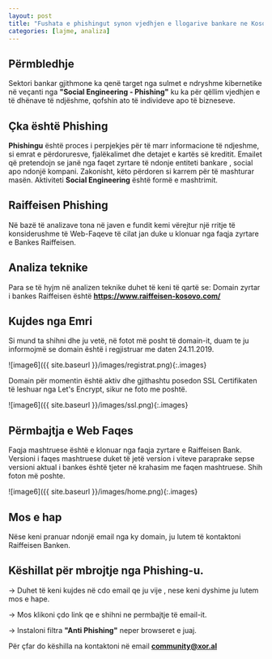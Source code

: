 ```yaml
---
layout: post
title: "Fushata e phishingut synon vjedhjen e llogarive bankare ne Kosove"
categories: [lajme, analiza]
---
```


## Përmbledhje

Sektori bankar gjithmone ka qenë target nga sulmet e ndryshme kibernetike në veçanti nga **"Social Engineering - Phishing"** ku ka për qëllim vjedhjen e të
dhënave të ndjëshme, qofshin ato të individeve apo të bizneseve.


## Çka është Phishing

**Phishingu** është proces i perpjekjes për të marr informacione të ndjeshme, si emrat e përdoruresve, fjalëkalimet dhe detajet e kartës së kreditit.
Emailet që pretendojn se janë nga faqet zyrtare të ndonje entiteti bankare , social apo ndonjë kompani. Zakonisht, këto përdoren si karrem për të mashturar masën. Aktiviteti **Social Engineering** është formë e mashtrimit.


## Raiffeisen Phishing

Në bazë të analizave tona në javen e fundit kemi vërejtur një rritje të konsiderushme të Web-Faqeve të cilat jan duke u klonuar nga
faqja zyrtare e Bankes Raiffeisen.

## Analiza teknike

Para se të hyjm në analizen teknike duhet të keni të qartë se: Domain zyrtar i bankes Raiffeisen është **https://www.raiffeisen-kosovo.com/**

## Kujdes nga Emri

Si mund ta shihni dhe ju vetë, në fotot më posht të domain-it, duam te ju informojmë se domain është i regjistruar me daten 24.11.2019.

![image6]({{ site.baseurl }}/images/registrat.png){:.images}

Domain për momentin është aktiv dhe gjithashtu posedon SSL Certifikaten të leshuar nga Let's Encrypt, sikur ne foto me poshtë.


![image6]({{ site.baseurl }}/images/ssl.png){:.images}

## Përmbajtja e Web Faqes

Faqja mashtruese është e klonuar nga faqja zyrtare e Raiffeisen Bank. Versioni i faqes mashtruese duket të jetë version i viteve paraprake sepse versioni aktual i bankes është tjeter në krahasim me faqen mashtruese. Shih foton më poshte.

![image6]({{ site.baseurl }}/images/home.png){:.images}


## Mos e hap

Nëse keni pranuar ndonjë email nga ky domain, ju lutem të kontaktoni Raiffeisen Banken.


## Këshillat për mbrojtje nga Phishing-u.


-> Duhet të keni kujdes në cdo email qe ju vije , nese keni dyshime ju lutem mos e hape.

-> Mos klikoni çdo link qe e shihni ne permbajtje të email-it.

-> Instaloni filtra **"Anti Phishing"** neper browseret e juaj.



Për çfar do këshilla na kontaktoni në email **community@xor.al**
